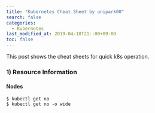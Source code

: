```yaml
---
title: "Kubernetes Cheat Sheet by unipark00"
search: false
categories:
  - Kubernetes
last_modified_at: 2019-04-18T21::00+09:00
toc: false
---
```


This post shows the cheat sheets for quick k8s operation.

### 1) Resource Information
#### Nodes
```console
$ kubectl get no
$ kubectl get no -o wide
```
